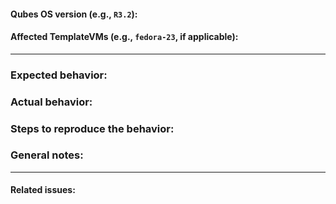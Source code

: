 #### Qubes OS version (e.g., `R3.2`):

#### Affected TemplateVMs (e.g., `fedora-23`, if applicable):


---

### Expected behavior:

### Actual behavior:

### Steps to reproduce the behavior:

### General notes:


---

#### Related issues:


